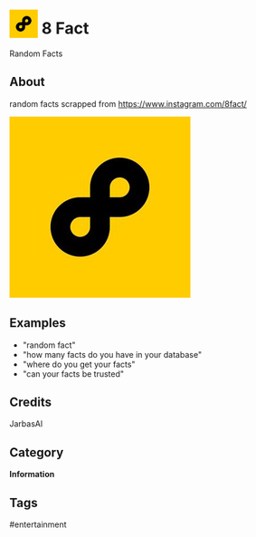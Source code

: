 # <img src='./logo.jpg' width='50' height='50' style='vertical-align:bottom'/>  8 Fact

Random Facts

## About

random facts scrapped from https://www.instagram.com/8fact/

![](./logo.jpg)


## Examples
* "random fact"
* "how many facts do you have in your database"
* "where do you get your facts"
* "can your facts be trusted"

## Credits
JarbasAl

## Category
**Information**

## Tags
#entertainment
